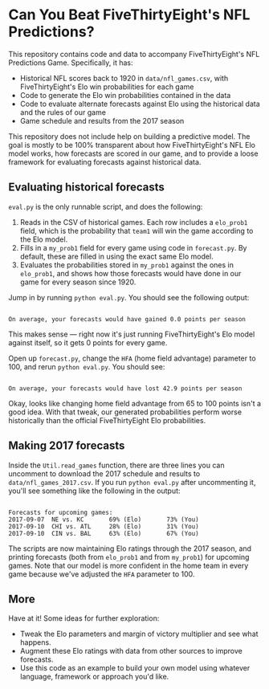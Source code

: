 # Can You Beat FiveThirtyEight's NFL Predictions?

This repository contains code and data to accompany FiveThirtyEight's NFL Predictions Game. Specifically, it has:

* Historical NFL scores back to 1920 in `data/nfl_games.csv`, with FiveThirtyEight's Elo win probabilities for each game
* Code to generate the Elo win probabilities contained in the data
* Code to evaluate alternate forecasts against Elo using the historical data and the rules of our game
* Game schedule and results from the 2017 season

This repository does not include help on building a predictive model. The goal is mostly to be 100% transparent about how FiveThirtyEight's NFL Elo model works, how forecasts are scored in our game, and to provide a loose framework for evaluating forecasts against historical data.

## Evaluating historical forecasts

`eval.py` is the only runnable script, and does the following:

1. Reads in the CSV of historical games. Each row includes a `elo_prob1` field, which is the probability that `team1` will win the game according to the Elo model.
2. Fills in a `my_prob1` field for every game using code in `forecast.py`. By default, these are filled in using the exact same Elo model.
3. Evaluates the probabilities stored in `my_prob1` against the ones in `elo_prob1`, and shows how those forecasts would have done in our game for every season since 1920.

Jump in by running `python eval.py`. You should see the following output:

```

On average, your forecasts would have gained 0.0 points per season

```

This makes sense — right now it's just running FiveThirtyEight's Elo model against itself, so it gets 0 points for every game.

Open up `forecast.py`, change the `HFA` (home field advantage) parameter to 100, and rerun `python eval.py`. You should see:

```

On average, your forecasts would have lost 42.9 points per season

```

Okay, looks like changing home field advantage from 65 to 100 points isn't a good idea. With that tweak, our generated probabilities perform worse historically than the official FiveThirtyEight Elo probabilities.

## Making 2017 forecasts

Inside the `Util.read_games` function, there are three lines you can uncomment to download the 2017 schedule and results to `data/nfl_games_2017.csv`. If you run `python eval.py` after uncommenting it, you'll see something like the following in the output:

```

Forecasts for upcoming games:
2017-09-07	NE vs. KC		69% (Elo)		73% (You)
2017-09-10	CHI vs. ATL		28% (Elo)		31% (You)
2017-09-10	CIN vs. BAL		63% (Elo)		67% (You)

```

The scripts are now maintaining Elo ratings through the 2017 season, and printing forecasts (both from `elo_prob1` and from `my_prob1`) for upcoming games. Note that our model is more confident in the home team in every game because we've adjusted the `HFA` parameter to 100.

## More

Have at it! Some ideas for further exploration:

* Tweak the Elo parameters and margin of victory multiplier and see what happens.
* Augment these Elo ratings with data from other sources to improve forecasts.
* Use this code as an example to build your own model using whatever language, framework or approach you'd like.